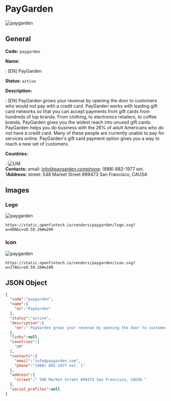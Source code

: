 
# PayGarden 
![paygarden](https://static.openfintech.io/vendors/paygarden/logo.svg?w=400&c=v0.59.26#w200)  

## General 
 
**Code:** `paygarden` 
 
**Name:** 
 
:	[EN] PayGarden 
 
**Status:** `active` 
 
**Description:** 
 
: [EN]  PayGarden grows your revenue by opening the door to customers who would not pay with a credit card. PayGarden works with leading gift card networks so that you can accept payments from gift cards from hundreds of top brands. From clothing, to electronics retailers, to coffee brands, PayGarden gives you the widest reach into unused gift cards.  PayGarden helps you do business with the 26% of adult Americans who do not have a credit card. Many of these people are currently unable to pay for services online. PayGarden's gift card payment option gives you a way to reach a new set of customers.  
 
 
**Countries:** 
 
:	![UM](https://cdnjs.cloudflare.com/ajax/libs/flag-icon-css/3.3.0/flags/4x3/um.svg#w24)  
**Contacts:** 
email: info@paygarden.comphone: (888) 882-1977 ext. 1**Address:** 
street:  548 Market Street #89473 San Francisco, CAUSA  

## Images 

### Logo 
 
![paygarden](https://static.openfintech.io/vendors/paygarden/logo.svg?w=400&c=v0.59.26#w200)  

```
https://static.openfintech.io/vendors/paygarden/logo.svg?w=400&c=v0.59.26#w200
```  

### Icon 
 
![paygarden](https://static.openfintech.io/vendors/paygarden/icon.svg?w=278&c=v0.59.26#w100)  

```
https://static.openfintech.io/vendors/paygarden/icon.svg?w=278&c=v0.59.26#w100
```  

## JSON Object 

```json
{
  "code":"paygarden",
  "name":{
    "en":"PayGarden"
  },
  "status":"active",
  "description":{
    "en":" PayGarden grows your revenue by opening the door to customers who would not pay with a credit card.\u00a0PayGarden works with leading gift card networks so that you can accept payments from gift cards from hundreds of top brands.\u00a0From clothing, to electronics retailers, to coffee brands, PayGarden gives you the widest reach into unused gift cards.\u00a0 PayGarden helps you do business with the 26% of adult Americans who do not have a credit card. Many of these people are currently unable to pay for services online. PayGarden's gift card payment option gives you a way to reach a new set of customers. "
  },
  "links":null,
  "countries":[
    "UM"
  ],
  "contacts":{
    "email":"info@paygarden.com",
    "phone":"(888) 882-1977 ext. 1"
  },
  "address":{
    "street":" 548 Market Street #89473 San Francisco, CAUSA "
  },
  "social_profiles":null
}
```  
